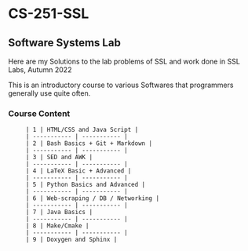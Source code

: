 # CS-251-SSL
## Software Systems Lab
Here are my Solutions to the lab problems of SSL and work done in SSL Labs, Autumn 2022

This is an introductory course to various Softwares that programmers generally use quite often.

### Course Content
         | 1 | HTML/CSS and Java Script |
         | ----------- | ----------- |
         | 2 | Bash Basics + Git + Markdown |
         | ----------- | ----------- |
         | 3 | SED and AWK |
         | ----------- | ----------- |
         | 4 | LaTeX Basic + Advanced |
         | ----------- | ----------- |
         | 5 | Python Basics and Advanced |
         | ----------- | ----------- |
         | 6 | Web-scraping / DB / Networking |
         | ----------- | ----------- |
         | 7 | Java Basics |
         | ----------- | ----------- |
         | 8 | Make/Cmake |
         | ----------- | ----------- |
         | 9 | Doxygen and Sphinx |
